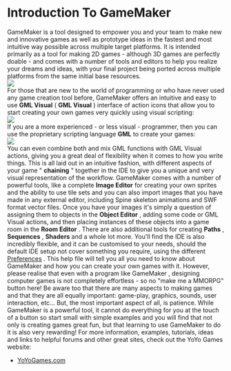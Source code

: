 # Introduction To  GameMaker 

GameMaker is a tool designed to empower you and your team to make new
and innovative games as well as prototype ideas in the fastest and most
intuitive way possible across multiple target platforms. It is intended
primarily as a tool for making 2D games - although 3D games are
perfectly doable - and comes with a number of tools and editors to help
you realize your dreams and ideas, with your final project being ported
across multiple platforms from the same initial base resources.  
![](https://gms.magecorn.com/Manual/assets/Images/Introduction/MainPage.png)  
For those that are new to the world of programming or who have never
used any game creation tool before, GameMaker offers an intuitive and
easy to use **GML Visual** ( **GML Visual** ) interface of action icons
that allow you to start creating your own games very quickly using
visual scripting:  
![](https://gms.magecorn.com/Manual/assets/Images/Introduction/DnD_Example.png)  
If you are a more experienced - or less visual - programmer, then you
can use the proprietary scripting language **GML** to create your
games:  
![](https://gms.magecorn.com/Manual/assets/Images/Introduction/GML_Example.png)  
You can even combine both and mix GML functions with GML Visual actions,
giving you a great deal of flexibility when it comes to how you write
things. This is all laid out in an intuitive fashion, with different
aspects of your game " **chaining** " together in the IDE to give you a
unique and very visual representation of the workflow. GameMaker comes
with a number of powerful tools, like a complete **Image Editor** for
creating your own sprites and the ability to use tile sets and you can
also import images that you have made in any external editor, including
Spine skeleton animations and SWF format vector files. Once you have
your images it's simply a question of assigning them to objects in the
**Object Editor** , adding some code or GML Visual actions, and then
placing instances of these objects into a game room in the **Room
Editor** . There are also additional tools for creating **Paths** ,
**Sequences** , **Shaders** and a whole lot more. You'll find the IDE is
also incredibly flexible, and it can be customised to your needs, should
the default IDE setup not cover something you require, using the
different
[Preferences](../Setting_Up_And_Version_Information/IDE_Preferences/General_Preferences)
. This help file will tell you all you need to know about GameMaker and
how you can create your own games with it. However, please realise that
even with a program like GameMaker , designing computer games is not
completely effortless - so no "make me a MMORPG" button here! Be aware
too that there are many aspects to making games and that they are all
equally important: game-play, graphics, sounds, user interaction, etc...
But, the most important aspect of all, is patience. While GameMaker is a
powerful tool, it cannot do everything for you at the touch of a button
so start small with simple examples and you will find that not only is
creating games great fun, but that learning to use GameMaker to do it is
also very rewarding! For more information, examples, tutorials, ideas
and links to helpful forums and other great sites, check out the YoYo
Games website:

-   [YoYoGames.com](https://yoyogames.com/)
